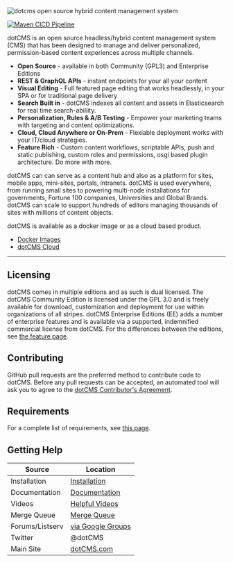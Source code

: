 <img src="https://www.dotcms.com/dA/99fe3769-d649/256w/dotcms.png" title="dotcms open source hybrid content management system">


[![Maven CICD Pipeline](https://github.com/dotCMS/core/actions/workflows/maven-cicd-pipeline.yml/badge.svg?branch=master&event=push)](/dotCMS/core/queue/master)


dotCMS is an open source headless/hybrid content management system (CMS) that has been designed to manage and deliver personalized, permission-based content experiences across multiple channels. 
- **Open Source** - available in both Community (GPL3) and Enterprise Editions
- **REST & GraphQL APIs** - instant endpoints for your all your content
- **Visual Editing** - Full featured page editing that works headlessly, in your SPA or for traditional page delivery
-  **Search Built in** - dotCMS indexes all content and assets in Elasticsearch for real time search-abiliity.
- **Personalization, Rules & A/B Testing** - Empower your marketing teams with targeting and content optimizations.
- **Cloud, Cloud Anywhere or On-Prem** - Flexiable deployment works with your IT/cloud strategies. 
- **Feature Rich** - Custom content workflows, scriptable APIs, push and static publishing, custom roles and permissions, osgi based plugin architecture.  Do more with more.

dotCMS can can serve as a content hub and also as a platform for sites, mobile apps, mini-sites, portals, intranets. dotCMS is used everywhere, from running small sites to powering multi-node installations for governments, Fortune 100 companies, Universities and Global Brands. dotCMS can scale to support hundreds of editors managing thousands of sites with millions of content objects.

dotCMS is available as a docker image or as a cloud based product.

-  [Docker Images](https://www.dotcms.com/download)
-  [dotCMS Cloud](https://www.dotcms.com/product/dotcms-cloud)


---

## Licensing

dotCMS comes in multiple editions and as such is dual licensed. The dotCMS Community Edition is licensed under the GPL 3.0 and is freely available for download, customization and deployment for use within organizations of all stripes. dotCMS Enterprise Editions (EE) adds a number of enterprise features and is available via a supported, indemnified commercial license from dotCMS. For the differences between the editions, see [the feature page](http://www.dotcms.com/cms-platform/features).

## Contributing

GitHub pull requests are the preferred method to contribute code to dotCMS. Before any pull requests can be accepted, an automated tool will ask you to agree to the [dotCMS Contributor's Agreement](https://gist.github.com/wezell/85ef45298c48494b90d92755b583acb3).

## Requirements

For a complete list of requirements, see [this page](http://www.dotcms.com/docs/latest/dotcms-technology-requirements).

## Getting Help

| Source          | Location                                                            |
| --------------- | ------------------------------------------------------------------- |
| Installation    | [Installation](https://www.dotcms.com/docs/latest/installation)         |
| Documentation   | [Documentation](https://www.dotcms.com/docs/latest/table-of-contents)   |
| Videos          | [Helpful Videos](http://www.dotcms.com/videos/)                         |
| Merge Queue   | [Merge Queue](https://github.com/dotCMS/core/queue/master)                          |
| Forums/Listserv | [via Google Groups](https://groups.google.com/forum/#!forum/dotCMS) |
| Twitter         | @dotCMS                                                             |
| Main Site       | [dotCMS.com](https://www.dotcms.com/)                                   |
